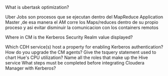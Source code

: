 What is ubertask optimization?


Uber Jobs son procesos que se ejecutan dentro del MapReduce Application Master ,de esa manera el AM corre los Maps/reduces dentro de su propio proceso y asi evitar disminuir la comunicacion con los containers remotos



Where in CM is the Kerberos Security Realm value displayed?


Which CDH service(s) host a property for enabling Kerberos authentication?
How do you upgrade the CM agents?
Give the tsquery statement used to chart Hue's CPU utilization?
Name all the roles that make up the Hive service
What steps must be completed before integrating Cloudera Manager with Kerberos?